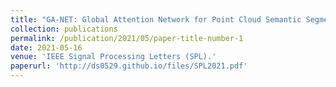 ```yaml
---
title: "GA-NET: Global Attention Network for Point Cloud Semantic Segmentation"
collection: publications
permalink: /publication/2021/05/paper-title-number-1
date: 2021-05-16
venue: 'IEEE Signal Processing Letters (SPL).'
paperurl: 'http://ds0529.github.io/files/SPL2021.pdf'
---
```

